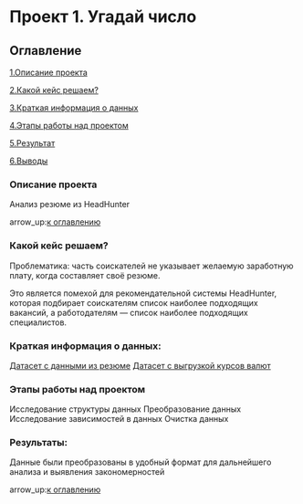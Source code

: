 # Проект 1. Угадай число 

## Оглавление

[1.Описание проекта](https://github.com/Alena0896/sf_data_science/tree/main/Project_1#Описание-проекта)

[2.Какой кейс решаем?](https://github.com/Alena0896/sf_data_science/tree/main/Project_1Какой-кейс-решаем#)

[3.Краткая информация о данных](https://github.com/Alena0896/sf_data_science/tree/main/Project_1#Краткая-информация-о-данных)

[4.Этапы работы над проектом](https://github.com/Alena0896/sf_data_science/tree/main/Project_1#Этапы-работы-над-проектом)

[5.Результат](https://github.com/Alena0896/sf_data_science/tree/main/Project_1#Результат)

[6.Выводы](https://github.com/Alena0896/sf_data_science/tree/main/Project_1#Выводы)

### Описание проекта 

Анализ резюме из HeadHunter

arrow_up:[к оглавлению](https://github.com/Alena0896/sf_data_science/tree/main/Project_1#Оглавление)

### Какой кейс решаем? 

Проблематика: часть соискателей не указывает желаемую заработную плату, когда составляет своё резюме.

Это является помехой для рекомендательной системы HeadHunter, которая подбирает соискателям список наиболее подходящих вакансий, а работодателям — список наиболее подходящих специалистов.


### Краткая информация о данных:

[Датасет с данными из резюме](https://drive.google.com/file/d/1yYHT3_yJmrQehvKrEVRSOeqonURaCyq8/view?usp=sharing)
[Датасет с выгрузкой курсов валют](https://drive.google.com/file/d/1gUHlKUE2pj-LfPSqbWfpeK9lpsPGhYEL/view?usp=sharing)

### Этапы работы над проектом
Исследование структуры данных
Преобразование данных
Исследование зависимостей в данных
Очистка данных

### Результаты: 

Данные были преобразованы в удобный формат для дальнейшего анализа и выявления закономерностей 

arrow_up:[к оглавлению](https://github.com/Alena0896/sf_data_science/tree/main/Project_1#Оглавление)